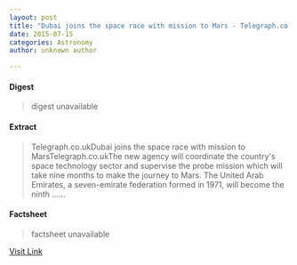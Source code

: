 ```yaml
---
layout: post
title: "Dubai joins the space race with mission to Mars - Telegraph.co.uk"
date: 2015-07-15
categories: Astronomy
author: unknown author

---
```



#### Digest
>digest unavailable

#### Extract
>Telegraph.co.ukDubai joins the space race with mission to MarsTelegraph.co.ukThe new agency will coordinate the country&#39;s space technology sector and supervise the probe mission which will take nine months to make the journey to Mars. The United Arab Emirates, a seven-emirate federation formed in 1971, will become the ninth&nbsp;......

#### Factsheet
>factsheet unavailable

[Visit Link](http://news.google.com/news/url?sa=t&fd=R&ct2=us&usg=AFQjCNHfD_vWiAEnsbrRqej66JFuuKyWHA&clid=c3a7d30bb8a4878e06b80cf16b898331&ei=AzXHU9GvH8nqgAezqoDwCQ&url=http://www.telegraph.co.uk/news/worldnews/middleeast/unitedarabemirates/10971580/Dubai-joins-the-space-race-with-mission-to-Mars.html)


